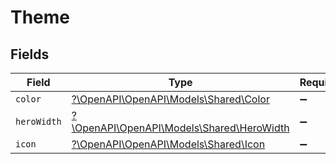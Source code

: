 # Theme


## Fields

| Field                                                                         | Type                                                                          | Required                                                                      | Description                                                                   | Example                                                                       |
| ----------------------------------------------------------------------------- | ----------------------------------------------------------------------------- | ----------------------------------------------------------------------------- | ----------------------------------------------------------------------------- | ----------------------------------------------------------------------------- |
| `color`                                                                       | [?\OpenAPI\OpenAPI\Models\Shared\Color](../../Models/Shared/Color.md)         | :heavy_minus_sign:                                                            | N/A                                                                           | green                                                                         |
| `heroWidth`                                                                   | [?\OpenAPI\OpenAPI\Models\Shared\HeroWidth](../../Models/Shared/HeroWidth.md) | :heavy_minus_sign:                                                            | N/A                                                                           | 480                                                                           |
| `icon`                                                                        | [?\OpenAPI\OpenAPI\Models\Shared\Icon](../../Models/Shared/Icon.md)           | :heavy_minus_sign:                                                            | N/A                                                                           | tick                                                                          |